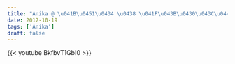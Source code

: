 ```yaml
---
title: "Anika @ \u041B\u0451\u0434 \u0438 \u041F\u043B\u0430\u043C\u044F 2012"
date: 2012-10-19
tags: ['Anika']
draft: false
---
```

{{< youtube BkfbvT1GbI0 >}}
